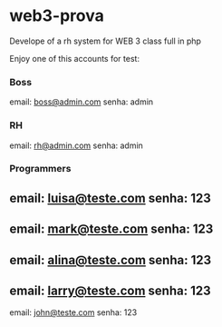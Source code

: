 # web3-prova
Develope of a rh system for WEB 3 class full in php 

Enjoy one of this accounts for test:

### Boss
email: boss@admin.com
senha: admin

### RH
email: rh@admin.com
senha: admin

### Programmers

email: luisa@teste.com
senha: 123
--
email: mark@teste.com
senha: 123
--
email: alina@teste.com
senha: 123
--
email: larry@teste.com
senha: 123
--
email: john@teste.com
senha: 123


